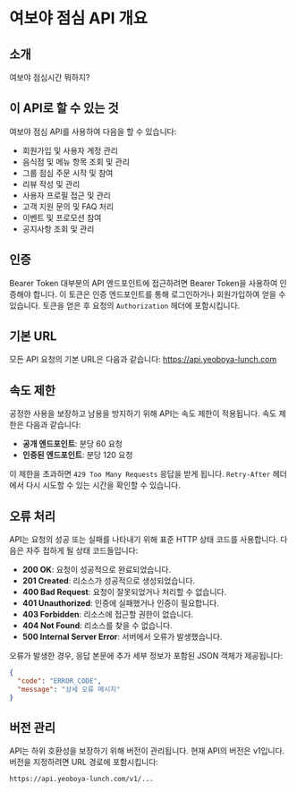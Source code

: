 #  여보야 점심 API 개요
<!-- 이 문서는 API에 대한 소개를 제공합니다. -->

## 소개
여보야 점심시간 뭐하지?

## 이 API로 할 수 있는 것

여보야 점심 API를 사용하여 다음을 할 수 있습니다:
- 회원가입 및 사용자 계정 관리
- 음식점 및 메뉴 항목 조회 및 관리
- 그룹 점심 주문 시작 및 참여
- 리뷰 작성 및 관리
- 사용자 프로필 접근 및 관리
- 고객 지원 문의 및 FAQ 처리
- 이벤트 및 프로모션 참여
- 공지사항 조회 및 관리

## 인증
Bearer Token
대부분의 API 엔드포인트에 접근하려면 Bearer Token을 사용하여 인증해야 합니다. 이 토큰은 인증 엔드포인트를 통해 로그인하거나 회원가입하여 얻을 수 있습니다. 토큰을 얻은 후 요청의 `Authorization` 헤더에 포함시킵니다.

## 기본 URL
모든 API 요청의 기본 URL은 다음과 같습니다:
https://api.yeoboya-lunch.com


## 속도 제한

공정한 사용을 보장하고 남용을 방지하기 위해 API는 속도 제한이 적용됩니다. 속도 제한은 다음과 같습니다:

- **공개 엔드포인트**: 분당 60 요청
- **인증된 엔드포인트**: 분당 120 요청

이 제한을 초과하면 `429 Too Many Requests` 응답을 받게 됩니다. `Retry-After` 헤더에서 다시 시도할 수 있는 시간을 확인할 수 있습니다.

## 오류 처리

API는 요청의 성공 또는 실패를 나타내기 위해 표준 HTTP 상태 코드를 사용합니다. 다음은 자주 접하게 될 상태 코드들입니다:

- **200 OK**: 요청이 성공적으로 완료되었습니다.
- **201 Created**: 리소스가 성공적으로 생성되었습니다.
- **400 Bad Request**: 요청이 잘못되었거나 처리할 수 없습니다.
- **401 Unauthorized**: 인증에 실패했거나 인증이 필요합니다.
- **403 Forbidden**: 리소스에 접근할 권한이 없습니다.
- **404 Not Found**: 리소스를 찾을 수 없습니다.
- **500 Internal Server Error**: 서버에서 오류가 발생했습니다.

오류가 발생한 경우, 응답 본문에 추가 세부 정보가 포함된 JSON 객체가 제공됩니다:

```json
{
  "code": "ERROR_CODE",
  "message": "상세 오류 메시지"
}
```

## 버전 관리
API는 하위 호환성을 보장하기 위해 버전이 관리됩니다. 현재 API의 버전은 v1입니다. 버전을 지정하려면 URL 경로에 포함시킵니다:
```
https://api.yeoboya-lunch.com/v1/...
```


<seealso>

<!--List any additional resources, such as tutorials or guides, that can help users understand and use the API effectively.-->

</seealso>
